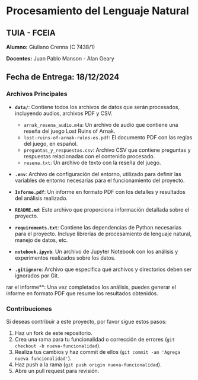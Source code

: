 # Procesamiento del Lenguaje Natural
## TUIA - FCEIA

**Alumno:** Giuliano Crenna (C 7438/1)

**Docentes:** Juan Pablo Manson - Alan Geary

**Fecha de Entrega:** 18/12/2024
---

### Archivos Principales

- **`data/`**: Contiene todos los archivos de datos que serán procesados, incluyendo audios, archivos PDF y CSV.
    - `arnak_resena_audio.m4a`: Un archivo de audio que contiene una reseña del juego Lost Ruins of Arnak.
    - `lost-ruins-of-arnak-rules-es.pdf`: El documento PDF con las reglas del juego, en español.
    - `preguntas_y_respuestas.csv`: Archivo CSV que contiene preguntas y respuestas relacionadas con el contenido procesado.
    - `resena.txt`: Un archivo de texto con la reseña del juego.

- **`.env`**: Archivo de configuración del entorno, utilizado para definir las variables de entorno necesarias para el funcionamiento del proyecto.

- **`Informe.pdf`**: Un informe en formato PDF con los detalles y resultados del análisis realizado.

- **`README.md`**: Este archivo que proporciona información detallada sobre el proyecto.

- **`requirements.txt`**: Contiene las dependencias de Python necesarias para el proyecto. Incluye librerías de procesamiento de lenguaje natural, manejo de datos, etc.

- **`notebook.ipynb`**: Un archivo de Jupyter Notebook con los análisis y experimentos realizados sobre los datos.

- **`.gitignore`**: Archivo que especifica qué archivos y directorios deben ser ignorados por Git.

rar el informe**: Una vez completados los análisis, puedes generar el informe en formato PDF que resume los resultados obtenidos.

### Contribuciones

Si deseas contribuir a este proyecto, por favor sigue estos pasos:

1. Haz un fork de este repositorio.
2. Crea una rama para tu funcionalidad o corrección de errores (`git checkout -b nueva-funcionalidad`).
3. Realiza tus cambios y haz commit de ellos (`git commit -am 'Agrega nueva funcionalidad'`).
4. Haz push a la rama (`git push origin nueva-funcionalidad`).
5. Abre un pull request para revisión.

